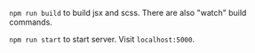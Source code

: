 `npm run build` to build jsx and scss. There are also "watch" build commands.

`npm run start` to start server. Visit `localhost:5000`.